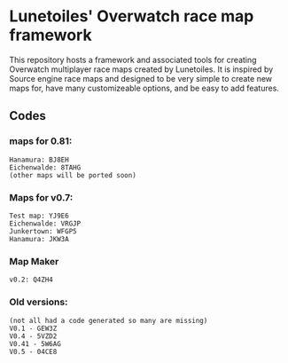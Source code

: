 # Lunetoiles' Overwatch race map framework

This repository hosts a framework and associated tools for creating Overwatch multiplayer race maps created by Lunetoiles. It is inspired by Source engine race maps and designed to be very simple to create new maps for, have many customizeable options, and be easy to add features.

## Codes

### maps for 0.81:

    Hanamura: BJ8EH
    Eichenwalde: 8TAHG
    (other maps will be ported soon)

### Maps for v0.7:

    Test map: YJ9E6
    Eichenwalde: VRGJP
    Junkertown: WFGP5
    Hanamura: JKW3A

### Map Maker

    v0.2: Q4ZH4

### Old versions:

    (not all had a code generated so many are missing)
    V0.1 - GEW3Z
    V0.4 - 5VZD2
    V0.41 - 5W6AG
    V0.5 - 04CE8
